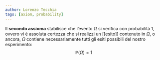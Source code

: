 ```yaml
---
author: Lorenzo Tecchia
tags: [axiom, probability]
---
```

Il **secondo assioma** stabilisce che l’evento $\Omega$ si verifica con probabilità $1$, ovvero vi è assoluta certezza che si realizzi un [[esito]] contenuto in $\Omega$, o ancora, $\Omega$ contiene necessariamente tutti gli esiti possibili del nostro esperimento:$$\mathbb{P}(\Omega)=1$$